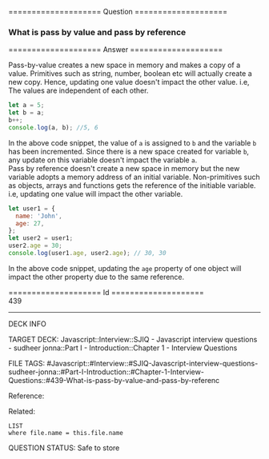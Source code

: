 ==================== Question ====================  

### What is pass by value and pass by reference  

==================== Answer ====================  

Pass-by-value creates a new space in memory and makes a copy of a value.
Primitives such as string, number, boolean etc will actually create a new copy.
Hence, updating one value doesn't impact the other value. i.e, The values are
independent of each other.

```javascript
let a = 5;
let b = a;
b++;
console.log(a, b); //5, 6
```

In the above code snippet, the value of `a` is assigned to `b` and the variable
`b` has been incremented. Since there is a new space created for variable `b`,
any update on this variable doesn't impact the variable `a`.  
Pass by reference doesn't create a new space in memory but the new variable
adopts a memory address of an initial variable. Non-primitives such as objects,
arrays and functions gets the reference of the initiable variable. i.e, updating
one value will impact the other variable.

```javascript
let user1 = {
  name: 'John',
  age: 27,
};
let user2 = user1;
user2.age = 30;
console.log(user1.age, user2.age); // 30, 30
```

In the above code snippet, updating the `age` property of one object will impact
the other property due to the same reference.

==================== Id ====================  
439
<!--ID: 1707879805732-->

---

DECK INFO

TARGET DECK: Javascript::Interview::SJIQ - Javascript interview questions - sudheer jonna::Part I - Introduction::Chapter 1 - Interview Questions

FILE TAGS: #Javascript::#Interview::#SJIQ-Javascript-interview-questions-sudheer-jonna::#Part-I-Introduction::#Chapter-1-Interview-Questions::#439-What-is-pass-by-value-and-pass-by-referenc

Reference:

Related:

```dataview
LIST
where file.name = this.file.name
```
QUESTION STATUS: Safe to store
